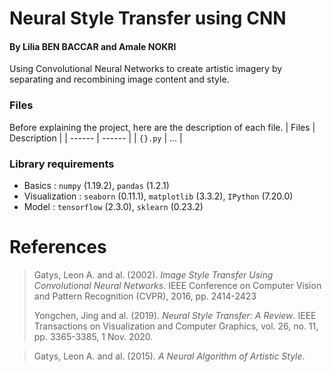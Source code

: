 # Neural Style Transfer using CNN
#### By Lilia BEN BACCAR and Amale NOKRI
Using Convolutional Neural Networks to create artistic imagery by separating and recombining image content and style.

### Files
Before explaining the project, here are the description of each file.
| Files | Description |
| ------ | ------ |
| `{}.py` | ... |

### Library requirements  
  - Basics : `numpy` (1.19.2), `pandas` (1.2.1)
  - Visualization : `seaborn` (0.11.1), `matplotlib` (3.3.2), `IPython` (7.20.0) 
  - Model : `tensorflow` (2.3.0), `sklearn` (0.23.2)

# References
> Gatys, Leon A. and al. (2002). *Image Style Transfer Using Convolutional Neural Networks*. IEEE Conference on Computer Vision and Pattern Recognition (CVPR), 2016, pp. 2414-2423
> 
> Yongchen, Jing and al. (2019). *Neural Style Transfer: A Review*. IEEE Transactions on Visualization and Computer Graphics, vol. 26, no. 11, pp. 3365-3385, 1 Nov. 2020.

> Gatys, Leon A. and al. (2015). *A Neural Algorithm of Artistic Style*.
